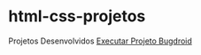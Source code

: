 # html-css-projetos
 Projetos Desenvolvidos
<a href="https://leonarddoamorim.github.io/html-css-projetos/Exercicios/projetobugdroid/" target="_blank" rel="external"> Executar Projeto Bugdroid